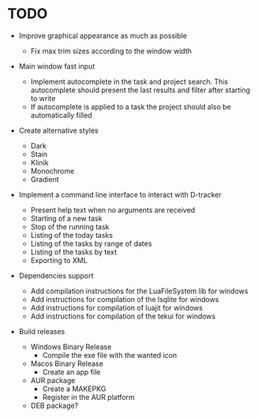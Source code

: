 # TODO

* Improve graphical appearance as much as possible
    + Fix max trim sizes according to the window width

* Main window fast input
    + Implement autocomplete in the task and project search. This autocomplete should present the last results and filter after starting to write
    + If autocomplete is applied to a task the project should also be automatically filled

* Create alternative styles
    + Dark
    + Stain
    + Klinik
    + Monochrome
    + Gradient

* Implement a command line interface to interact with D-tracker
    + Present help text when no arguments are received
    + Starting of a new task
    + Stop of the running task
    + Listing of the today tasks
    + Listing of the tasks by range of dates
    + Listing of the tasks by text
    + Exporting to XML

* Dependencies support
    + Add compilation instructions for the LuaFileSystem lib for windows
    + Add instructions for compilation of the lsqlite for windows
    + Add instructions for compilation of luajit for windows
    + Add instructions for compilation of the tekui for windows

* Build releases
    + Windows Binary Release
        - Compile the exe file with the wanted icon
    + Macos Binary Release
        - Create an app file
    + AUR package
        - Create a MAKEPKG
        - Register in the AUR platform
    + DEB package?
